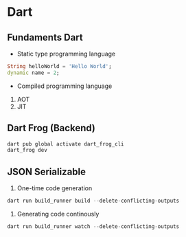 # Dart
## Fundaments Dart
- Static type programming language
```dart
String helloWorld = 'Hello World';
dynamic name = 2;
```
- Compiled programming language
1. AOT
2. JIT

## Dart Frog (Backend)
```dart
dart pub global activate dart_frog_cli
dart_frog dev
```
## JSON Serializable
1. One-time code generation
```dart
dart run build_runner build --delete-conflicting-outputs
```
1. Generating code continously
```dart
dart run build_runner watch --delete-conflicting-outputs
```